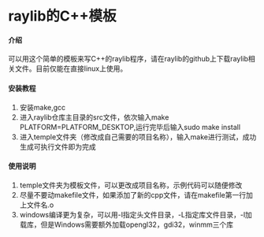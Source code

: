 # raylib的C++模板

#### 介绍
可以用这个简单的模板来写C++的raylib程序，请在raylib的github上下载raylib相关文件。目前仅能在直接linux上使用。

#### 安装教程

1.  安装make,gcc
2.  进入raylib仓库主目录的src文件，依次输入make PLATFORM=PLATFORM_DESKTOP,运行完毕后输入sudo make install
3.  进入temple文件夹（修改成自己需要的项目名称），输入make进行测试，成功生成可执行文件即为完成

#### 使用说明

1.  temple文件夹为模板文件，可以更改成项目名称，示例代码可以随便修改
2.  尽量不要动makefile文件，如果添加了新的cpp文件，请在makefile第一行加上文件名.o
3.  windows编译更为复杂，可以用-I指定头文件目录，-L指定库文件目录，-l加载库，但是Windows需要额外加载opengl32，gdi32，winmm三个库